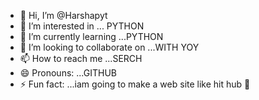 - 👋 Hi, I’m @Harshapyt
- 👀 I’m interested in ... PYTHON 
- 🌱 I’m currently learning ...PYTHON
- 💞️ I’m looking to collaborate on ...WITH YOY
- 📫 How to reach me ...SERCH
- 😄 Pronouns: ...GITHUB
- ⚡ Fun fact: ...iam going to make a web site like hit hub 🥲

<!---
Harshapyt/Harshapyt is a ✨ special ✨ repository because its `README.md` (this file) appears on your GitHub profile.
You can click the Preview link to take a look at your changes.
--->
